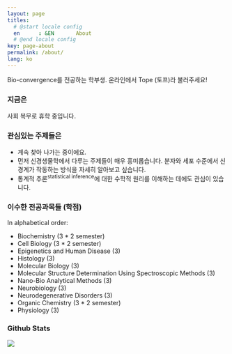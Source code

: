 ```yaml
---
layout: page
titles:
  # @start locale config
  en      : &EN       About
  # @end locale config
key: page-about
permalink: /about/
lang: ko
---
```


Bio-convergence를 전공하는 학부생.
온라인에서 Tope (토프)라 불러주세요!
<br>

### 지금은
사회 복무로 휴학 중입니다.

### 관심있는 주제들은
- 계속 찾아 나가는 중이에요.
- 먼저 신경생물학에서 다루는 주제들이 매우 흥미롭습니다. 분자와 세포 수준에서 신경계가 작동하는 방식을 자세히 알아보고 싶습니다.
- 통계적 추론<sup>statistical inference</sup>에 대한 수학적 원리를 이해하는 데에도 관심이 있습니다.


### 이수한 전공과목들 (학점) 
In alphabetical order:

- Biochemistry (3 * 2 semester)
- Cell Biology (3 * 2 semester)
- Epigenetics and Human Disease (3)
- Histology (3)
- Molecular Biology (3)
- Molecular Structure Determination Using Spectroscopic Methods (3)
- Nano-Bio Analytical Methods (3)
- Neurobiology (3)
- Neurodegenerative Disorders (3)
- Organic Chemistry (3 * 2 semester)
- Physiology (3)



### Github Stats
<p>
    <img src="https://github-readme-stats.vercel.app/api/top-langs/?username=gaba-tope&layout=compact&bg_color=30,1565C0,b92b27&title_color=fff&text_color=fff&exclude_repo=gaba-tope.github.io&hide=html,css,javascript">
</p>
